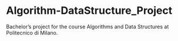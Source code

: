 # Algorithm-DataStructure_Project
Bachelor’s project for the course Algorithms and Data Structures at Politecnico di Milano.
